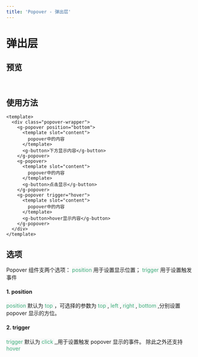 ```yaml
---
title: 'Popover - 弹出层'
---
```

# 弹出层
## 预览
&nbsp;
<ClientOnly>
  <popover-demo></popover-demo>
</ClientOnly>
## 使用方法
```vue
<template>
  <div class="popover-wrapper">
    <g-popover position="bottom">
      <template slot="content">
        popover中的内容
      </template>
      <g-button>下方显示内容</g-button>
    </g-popover>
    <g-popover>
      <template slot="content">
        popover中的内容
      </template>
      <g-button>点击显示</g-button>
    </g-popover>
    <g-popover trigger="hover">
      <template slot="content">
        popover中的内容
      </template>
      <g-button>hover显示内容</g-button>
    </g-popover>
  </div>
</template>
```
## 选项
 Popover 组件支两个选项： <span style='color:#3eaf7c;background-color:#F8F8F8'> position </span> 用于设置显示位置； <span style='color:#3eaf7c;background-color:#F8F8F8'> trigger </span> 用于设置触发事件
#### 1. position
<span style='color:#3eaf7c;background-color:#F8F8F8'> position </span> 默认为 <span style='color:#3eaf7c;background-color:#F8F8F8'> top </span>，可选择的参数为 
<span style='color:#3eaf7c;background-color:#F8F8F8'> top </span>,<span style='color:#3eaf7c;background-color:#F8F8F8'> left </span>,<span style='color:#3eaf7c;background-color:#F8F8F8'> right </span>,<span style='color:#3eaf7c;background-color:#F8F8F8'> bottom </span>,分别设置 popover 显示的方位。
#### 2. trigger
<span style='color:#3eaf7c;background-color:#F8F8F8'> trigger </span> 默认为<span style='color:#3eaf7c;background-color:#F8F8F8'> click </span>,,用于设置触发 popover 显示的事件。 除此之外还支持<span style='color:#3eaf7c;background-color:#F8F8F8'> hover </span>